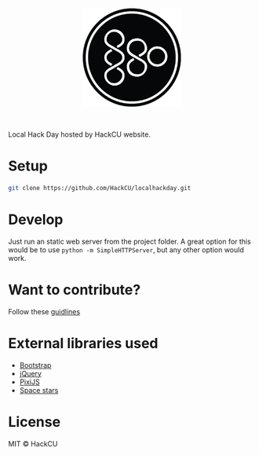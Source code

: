 
<br>
<p align="center">
  <img alt="HackCU IV" src="https://github.com/HackCU/splash-page/blob/master/img/hackcu_black.png" width="200"/>
</p>
<br>


Local Hack Day hosted by HackCU website.

# Setup

```sh
git clone https://github.com/HackCU/localhackday.git
```

# Develop

Just run an static web server from the project folder. A great option for this would be to use `python -m SimpleHTTPServer`, but any other option would work.

# Want to contribute?
Follow these [guidlines](.github/CONTRIBUTING.md)

# External libraries used

- [Bootstrap](https://getbootstrap.com/docs/3.3/)
- [jQuery](https://jquery.com/)
- [PixiJS](http://www.pixijs.com/)
- [Space stars](https://github.com/Reynau/space)

# License

MIT © HackCU
